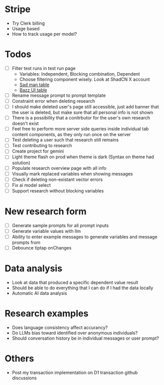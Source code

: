 # Stripe

- Try Clerk billing
- Usage based
- How to track usage per model?

# Todos

- [ ] Filter test runs in test run page
    - Variables: Independent, Blocking combination, Dependent
    - Choose filtering component wisely. Look at ShadCN X account
    - [Sad man table](https://tablecn.com/?filterFlag=advancedFilters)
    - [Bazz UI table](https://ui.bazza.dev/docs/data-table-filter)
- [ ] Rename message prompt to prompt template
- [ ] Constraint error when deleting research
- [ ] I should make deleted user's page still accessible, just add banner that the user is deleted, but make sure that all personal info is not shown
- [ ] There is a possibility that a conitrbutor for the user's own research doesn't exist
- [ ] Feel free to perform more server side queries inside individual tab content components, as they only run once on the server
- [ ] Test deleting a user such that research still remains
- [ ] Test contributing to research
- [ ] Create project for gemini
- [ ] Light theme flash on prod when theme is dark (Syntax on theme had solution)
- [ ] Populate research overview page with all info
- [ ] Visually mark replaced variables when showing messages
- [ ] Check if deleting non-existant vector errors
- [ ] Fix ai model select
- [ ] Support research without blocking variables

# New research form

- [ ] Generate sample prompts for all prompt inputs
- [ ] Generate variable values with llm
- [ ] Ability to enter example messages to generate variables and message prompts from
- [ ] Debounce tiptap onChanges

# Data analysis

- Look at data that produced a specific dependent value result
- Should be able to do everything that I can do if I had the data locally
- Automatic AI data analysis

# Research examples

- Does language consistency affect accurancy?
- Do LLMs bias toward identified over anonymous individuals?
- Should conversation history be in individual messages or user prompt?

# Others

- Post my transaction implementation on D1 transaction github discussions
